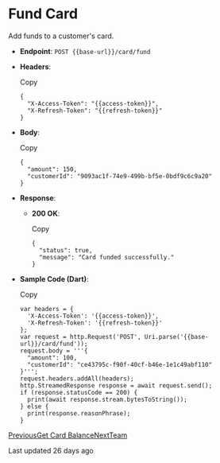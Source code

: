 # Fund Card

Add funds to a customer's card.

*   **Endpoint**: `POST {{base-url}}/card/fund`
    
*   **Headers**:
    
    Copy
    
    ```
    {
      "X-Access-Token": "{{access-token}}",
      "X-Refresh-Token": "{{refresh-token}}"
    }
    ```
    
*   **Body**:
    
    Copy
    
    ```
    {
      "amount": 150,
      "customerId": "9093ac1f-74e9-499b-bf5e-0bdf9c6c9a20"
    }
    ```
    
*   **Response**:
    
    *   **200 OK**:
        
        Copy
        
        ```
        {
          "status": true,
          "message": "Card funded successfully."
        }
        ```
        
    
*   **Sample Code (Dart)**:
    
    Copy
    
    ```
    var headers = {
      'X-Access-Token': '{{access-token}}',
      'X-Refresh-Token': '{{refresh-token}}'
    };
    var request = http.Request('POST', Uri.parse('{{base-url}}/card/fund'));
    request.body = '''{
      "amount": 100,
      "customerId": "ce43795c-f90f-40cf-b46e-1e1c49abf110"
    }''';
    request.headers.addAll(headers);
    http.StreamedResponse response = await request.send();
    if (response.statusCode == 200) {
      print(await response.stream.bytesToString());
    } else {
      print(response.reasonPhrase);
    }
    ```
    

[PreviousGet Card Balance](/xpress-wallet-api/merchant/card/get-card-balance)[NextTeam](/xpress-wallet-api/merchant/team)

Last updated 26 days ago